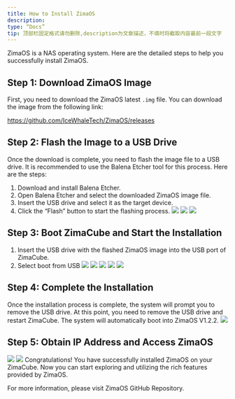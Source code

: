```yaml
---
title: How to Install ZimaOS
description:
type: “Docs”
tip: 顶部栏固定格式请勿删除,description为文章描述，不填时将截取内容最前一段文字
---
```

ZimaOS is a NAS operating system. Here are the detailed steps to help you successfully install ZimaOS.

## Step 1: Download ZimaOS Image
First, you need to download the ZimaOS latest `.img` file. You can download the image from the following link:

https://github.com/IceWhaleTech/ZimaOS/releases

## Step 2: Flash the Image to a USB Drive
Once the download is complete, you need to flash the image file to a USB drive. It is recommended to use the Balena Etcher tool for this process. Here are the steps:

1. Download and install Balena Etcher.
2. Open Balena Etcher and select the downloaded ZimaOS image file.
3. Insert the USB drive and select it as the target device.
4. Click the “Flash” button to start the flashing process.
![](https://manage.icewhale.io/api/static/docs/1722420534282_image.png)
![](https://manage.icewhale.io/api/static/docs/1722420544771_image.png)
![](https://manage.icewhale.io/api/static/docs/1722420558005_image.png)
## Step 3: Boot ZimaCube and Start the Installation
1. Insert the USB drive with the flashed ZimaOS image into the USB port of ZimaCube.
2. Select boot from USB
![](https://manage.icewhale.io/api/static/docs/1722420609193_image.png)
![](https://manage.icewhale.io/api/static/docs/1722420617802_image.png)
![](https://manage.icewhale.io/api/static/docs/1722420630615_image.png)
![](https://manage.icewhale.io/api/static/docs/1722420644847_image.png)
![](https://manage.icewhale.io/api/static/docs/1722420663108_image.png)
## Step 4: Complete the Installation
Once the installation process is complete, the system will prompt you to remove the USB drive. At this point, you need to remove the USB drive and restart ZimaCube. The system will automatically boot into ZimaOS V1.2.2.
![](https://manage.icewhale.io/api/static/docs/1722420697254_image.png)
## Step 5: Obtain IP Address and Access ZimaOS
![](https://manage.icewhale.io/api/static/docs/1722420740564_image.png)
![](https://manage.icewhale.io/api/static/docs/1722420752348_image.png)
Congratulations! You have successfully installed ZimaOS on your ZimaCube. Now you can start exploring and utilizing the rich features provided by ZimaOS.

For more information, please visit ZimaOS GitHub Repository.
